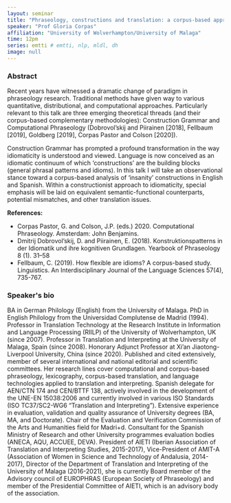 ```yaml
---
layout: seminar
title: "Phraseology, constructions and translation: a corpus-based approach (Part II)"
speaker: "Prof Gloria Corpas"
affiliation: "University of Wolverhampton/University of Malaga"
time: 12pm
series: emtti # emtti, nlp, mldl, dh 
image: null 
---
```


### Abstract

Recent years have witnessed a dramatic change of paradigm in phraseology research. Traditional methods have given way to various quantitative, distributional, and computational approaches. Particularly relevant to this talk are three emerging theoretical threads (and their corpus-based complementary methodologies): Construction Grammar and Computational Phraseology (Dobrovol’skij and Piirainen [2018], Fellbaum [2019], Goldberg [2019], Corpas Pastor and Colson [2020]).

Construction Grammar has prompted a profound transformation in the way idiomaticity is understood and viewed. Language is now conceived as an idiomatic continuum of which ‘constructions’ are the building blocks (general phrasal patterns and idioms). In this talk I will take an observational stance toward a corpus-based analysis of ‘insanity’ constructions in English and Spanish. Within a constructionist approach to idiomaticity, special emphasis will be laid on equivalent semantic-functional counterparts, potential mismatches, and other translation issues.

**References:**

- Corpas Pastor, G. and Colson, J.P. (eds.) 2020. Computational Phraseology. Amsterdam: John Benjamins.
- Dmitrij Dobrovol’skij, D. and Piirainen, E. (2018). Konstruktionspatterns in der Idiomatik und ihre kognitiven Grundlagen. Yearbook of Phraseology 8 (1). 31–58
- Fellbaum, C. (2019). How flexible are idioms? A corpus-based study. Linguistics. An Interdisciplinary Journal of the Language Sciences 57(4), 735-767.

### Speaker's bio

BA in German Philology (English) from the University of Malaga. PhD in English Philology from the Universidad Complutense de Madrid (1994). Professor in Translation Technology at the Research Institute in Information and Language Processing (RIILP) of the University of Wolverhampton, UK (since 2007). Professor in Translation and Interpreting at the University of Malaga, Spain (since 2008).  Honorary Adjunct Professor at Xi’an Jiaotong-Liverpool University, China (since 2020). Published and cited extensively, member of several international and national editorial and scientific committees. Her research lines cover computational and corpus-based phraseology, lexicography, corpus-based translation, and language technologies applied to translation and interpreting. Spanish delegate for AEN/CTN 174 and CEN/BTTF 138, actively involved in the development of the UNE-EN 15038:2006 and currently involved in various ISO Standards (ISO TC37/SC2-WG6 “Translation and Interpreting”). Extensive experience in evaluation, validation and quality assurance of University degrees (BA, MA, and Doctorate). Chair of the Evaluation and Verification Commission of the Arts and Humanities field for Madri+d. Consultant for the Spanish Ministry of Research and other University programmes evaluation bodies (ANECA, AQU, ACCUEE, DEVA). President of AIETI (Iberian Association of Translation and Interpreting Studies, 2015-2017), Vice-President of AMIT-A (Association of Women in Science and Technology of Andalusia, 2014-2017), Director of the Department of Translation and Interpreting of the University of Malaga (2016-2021), she is currently Board member of the Advisory council of EUROPHRAS (European Society of Phraseology) and member of the Presidential Committee of AIETI, which is an advisory body of the association.
